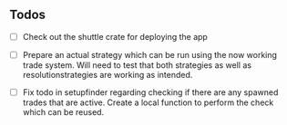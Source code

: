 ## Todos
- [ ] Check out the shuttle crate for deploying the app
- [ ] Prepare an actual strategy which can be run using the now working trade system. Will need to test that both strategies as well as resolutionstrategies are working as intended.
- [ ] Fix todo in setupfinder regarding checking if there are any spawned trades that are active. Create a local function to perform the check which can be reused. 

